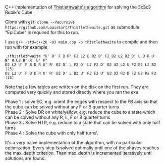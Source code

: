 C++ Implementation of [Thistlethwaite's algorithm](https://www.jaapsch.net/puzzles/thistle.htm) for solving the 3x3x3 Rubik's Cube

Clone with `git clone --recursive https://github.com/LouisSart/Thistlethwaite.git` as submodule "EpiCube" is required for this to run.

I use `g++ -std=c++20 -O3 main.cpp -o thistlethwaite` to compile
and then run with for example:

```
./thistlethwaite "R' U' F D R' F2 L2 D R2 D' F2 D2 L2 B2 D' L D R U' B' R U2 B' R' U' F"
D2 L2 U' F B D R U' R' B2 D' L F2 D' L2 F2 D' B2 U2 L2 U F2 B2 L2 B2 (25)
D2 L2 U' F B D R U' R' B2 D' L B2 U' R2 F2 U' B2 D2 R2 D F2 B2 R2 F2 (25)
```


Note that a few tables are written on the disk on the first run. They are computed very quickly and stored directly where you ran the exe

Phase 1 : solve EO, e.g. orient the edges with respect to the  FB axis so that the cube can be solved without any F or B quarter turns\
Phase 2 : Solve DR on white/yellow, e.g. reduce the cube to a state which can be solved without any R, L, F or B quarter turns\
Phase 3 : Solve HTR, e.g. reduce to a state that can be solved with only half turns\
Phase 4 : Solve the cube with only half turns\

It's a very naive implementation of the algorithm, with no particular optimization. Every step is solved optimally until one of the phases reaches the max_depth criterion. Then max_depth is incremented iteratively until solutions are found.